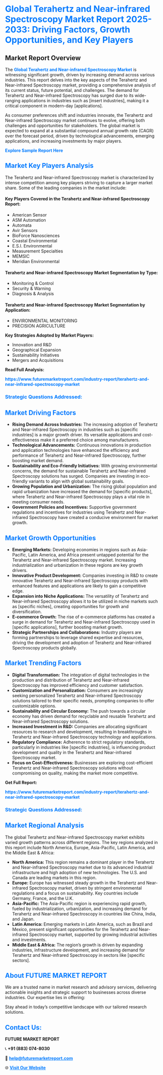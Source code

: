 <h1 style="color: #007BFF;">Global Terahertz and Near-infrared Spectroscopy Market Report 2025-2033: Driving Factors, Growth Opportunities, and Key Players</h1>

<section id="overview">
<h2>Market Report Overview</h2>
<p>The <a href="https://www.futuremarketreport.com/industry-report/terahertz-and-near-infrared-spectroscopy-market" style="color: #007BFF; text-decoration: none;"><strong>Global Terahertz and Near-infrared Spectroscopy Market</strong></a> is witnessing significant growth, driven by increasing demand across various industries. This report delves into the key aspects of the Terahertz and Near-infrared Spectroscopy market, providing a comprehensive analysis of its current status, future potential, and challenges. The demand for Terahertz and Near-infrared Spectroscopy has surged due to its wide-ranging applications in industries such as [insert industries], making it a critical component in modern-day [applications].</p>
<p>As consumer preferences shift and industries innovate, the Terahertz and Near-infrared Spectroscopy market continues to evolve, offering both challenges and opportunities for stakeholders. The global market is expected to expand at a substantial compound annual growth rate (CAGR) over the forecast period, driven by technological advancements, emerging applications, and increasing investments by major players.</p>
</section>

<section id="overview">
<p><a href="https://www.futuremarketreport.com/request-sample/reportId=35824" style="color: #007BFF; text-decoration: none;"><strong>Explore Sample Report Here</strong></a></p>
</section>

<section id="key-players">
<h2 style="color: #007BFF;">Market Key Players Analysis</h2>
<p>The Terahertz and Near-infrared Spectroscopy market is characterized by intense competition among key players striving to capture a larger market share. Some of the leading companies in the market include:</p>
<h4>Key Players Covered in the Terahertz and Near-infrared Spectroscopy Report:</h4>
<ul><li>American Sensor</li><li>ASM Automation</li><li>Automata</li><li>Avir Sensors</li><li>BioForce Nanosciences</li><li>Coastal Environmental</li><li>E.S.I. Environmental</li><li>Measurement Specialties</li><li>MEMSIC</li><li>Meridian Environmental</li></ul>
<h4>Terahertz and Near-infrared Spectroscopy Market Segmentation by Type:</h4>
<ul><li>Monitoring &amp; Control</li><li>Security &amp; Warning</li><li>Diagnosis &amp; Analysis</li></ul>

<h4>Terahertz and Near-infrared Spectroscopy Market Segmentation by Application:</h4>
<ul><li>ENVIRONMENTAL MONITORING</li><li>PRECISION AGRICULTURE</li></ul>
<p><strong>Key Strategies Adopted by Market Players:</strong></p>
<ul>
<li>Innovation and R&D</li>
<li>Geographical Expansion</li>
<li>Sustainability Initiatives</li>
<li>Mergers and Acquisitions</li>
</ul>
</section>

<section>
<p><strong>Read Full Analysis: </strong></p><a href="https://www.futuremarketreport.com/industry-report/terahertz-and-near-infrared-spectroscopy-market" style="color: #007BFF; text-decoration: none;"><strong>https://www.futuremarketreport.com/industry-report/terahertz-and-near-infrared-spectroscopy-market</strong></a>
<h3 style="color: #007BFF;">Strategic Questions Addressed:</h3>
</section>

<section id="driving-factors">
<h2 style="color: #007BFF;">Market Driving Factors</h2>
<ul>
<li><strong>Rising Demand Across Industries:</strong> The increasing adoption of Terahertz and Near-infrared Spectroscopy in industries such as [specific industries] is a major growth driver. Its versatile applications and cost-effectiveness make it a preferred choice among manufacturers.</li>
<li><strong>Technological Advancements:</strong> Continuous innovations in production and application technologies have enhanced the efficiency and performance of Terahertz and Near-infrared Spectroscopy, further boosting market demand.</li>
<li><strong>Sustainability and Eco-Friendly Initiatives:</strong> With growing environmental concerns, the demand for sustainable Terahertz and Near-infrared Spectroscopy solutions has surged. Companies are investing in eco-friendly variants to align with global sustainability goals.</li>
<li><strong>Growing Population and Urbanization:</strong> The rising global population and rapid urbanization have increased the demand for [specific products], where Terahertz and Near-infrared Spectroscopy plays a vital role in meeting consumer needs.</li>
<li><strong>Government Policies and Incentives:</strong> Supportive government regulations and incentives for industries using Terahertz and Near-infrared Spectroscopy have created a conducive environment for market growth.</li>
</ul>
</section>

<section id="growth-opportunities">
<h2 style="color: #007BFF;">Market Growth Opportunities</h2>
<ul>
<li><strong>Emerging Markets:</strong> Developing economies in regions such as Asia-Pacific, Latin America, and Africa present untapped potential for the Terahertz and Near-infrared Spectroscopy market. Increasing industrialization and urbanization in these regions are key growth drivers.</li>
<li><strong>Innovative Product Development:</strong> Companies investing in R&D to create innovative Terahertz and Near-infrared Spectroscopy products with enhanced features and applications are likely to gain a competitive edge.</li>
<li><strong>Expansion into Niche Applications:</strong> The versatility of Terahertz and Near-infrared Spectroscopy allows it to be utilized in niche markets such as [specific niches], creating opportunities for growth and diversification.</li>
<li><strong>E-commerce Growth:</strong> The rise of e-commerce platforms has created a surge in demand for Terahertz and Near-infrared Spectroscopy used in [specific applications], further boosting market growth.</li>
<li><strong>Strategic Partnerships and Collaborations:</strong> Industry players are forming partnerships to leverage shared expertise and resources, driving the development and adoption of Terahertz and Near-infrared Spectroscopy products globally.</li>
</ul>
</section>

<section id="trending-factors">
<h2 style="color: #007BFF;">Market Trending Factors</h2>
<ul>
<li><strong>Digital Transformation:</strong> The integration of digital technologies in the production and distribution of Terahertz and Near-infrared Spectroscopy has improved efficiency and customer satisfaction.</li>
<li><strong>Customization and Personalization:</strong> Consumers are increasingly seeking personalized Terahertz and Near-infrared Spectroscopy solutions tailored to their specific needs, prompting companies to offer customizable options.</li>
<li><strong>Sustainability and Circular Economy:</strong> The push towards a circular economy has driven demand for recyclable and reusable Terahertz and Near-infrared Spectroscopy solutions.</li>
<li><strong>Increased Investment in R&D:</strong> Companies are allocating significant resources to research and development, resulting in breakthroughs in Terahertz and Near-infrared Spectroscopy technology and applications.</li>
<li><strong>Regulatory Compliance:</strong> Adherence to strict regulatory standards, particularly in industries like [specific industries], is influencing product development and quality in the Terahertz and Near-infrared Spectroscopy market.</li>
<li><strong>Focus on Cost-Effectiveness:</strong> Businesses are exploring cost-efficient Terahertz and Near-infrared Spectroscopy solutions without compromising on quality, making the market more competitive.</li>
</ul>
</section>

<section>
<p><strong>Get Full Report: </strong></p><a href="https://www.futuremarketreport.com/industry-report/terahertz-and-near-infrared-spectroscopy-market" style="color: #007BFF; text-decoration: none;"><strong>https://www.futuremarketreport.com/industry-report/terahertz-and-near-infrared-spectroscopy-market</strong></a>
<h3 style="color: #007BFF;">Strategic Questions Addressed:</h3>
</section>


<section id="regional-analysis">
<h2 style="color: #007BFF;">Market Regional Analysis</h2>
<p>The global Terahertz and Near-infrared Spectroscopy market exhibits varied growth patterns across different regions. The key regions analyzed in this report include North America, Europe, Asia-Pacific, Latin America, and the Middle East & Africa:</p>
<ul>
<li><strong>North America:</strong> This region remains a dominant player in the Terahertz and Near-infrared Spectroscopy market due to its advanced industrial infrastructure and high adoption of new technologies. The U.S. and Canada are leading markets in this region.</li>
<li><strong>Europe:</strong> Europe has witnessed steady growth in the Terahertz and Near-infrared Spectroscopy market, driven by stringent environmental regulations and a focus on sustainability. Key countries include Germany, France, and the U.K.</li>
<li><strong>Asia-Pacific:</strong> The Asia-Pacific region is experiencing rapid growth, fueled by industrialization, urbanization, and increasing demand for Terahertz and Near-infrared Spectroscopy in countries like China, India, and Japan.</li>
<li><strong>Latin America:</strong> Emerging markets in Latin America, such as Brazil and Mexico, present significant opportunities for the Terahertz and Near-infrared Spectroscopy market, supported by growing industrial activities and investments.</li>
<li><strong>Middle East & Africa:</strong> The region’s growth is driven by expanding industries, infrastructure development, and increasing demand for Terahertz and Near-infrared Spectroscopy in sectors like [specific sectors].</li>
</ul>
</section>

<footer>
<h2 style="color: #007BFF;">About FUTURE MARKET REPORT</h2>
<p>We are a trusted name in market research and advisory services, delivering actionable insights and strategic support to businesses across diverse industries. Our expertise lies in offering:</p>

<p>Stay ahead in today’s competitive landscape with our tailored research solutions.</p>

<h2 style="color: #007BFF;">Contact Us:</h2>
<p><strong>FUTURE MARKET REPORT</strong></p>
<p>📞 <strong>+91 (883) 074-8030</strong></p>
<p>📧 <strong><a href="mailto:help@futuremarketreport.com" style="color: #007BFF;">help@futuremarketreport.com</a></strong></p>
<p>🌐 <strong><a href="https://www.futuremarketreport.com/" style="color: #007BFF;">Visit Our Website</a></strong></p>
</footer>
